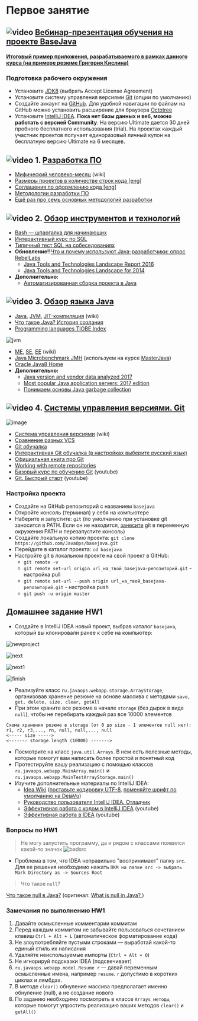 # Первое занятие

## ![video](https://cloud.githubusercontent.com/assets/13649199/13672715/06dbc6ce-e6e7-11e5-81a9-04fbddb9e488.png) [Вебинар-презентация обучения на проекте BaseJava](https://drive.google.com/file/d/0B_4NpoQW1xfpNzdqT2hOcUJ6TGs)
#### [Итоговый пример приложения, разрабатываемого в рамках данного курса (на примере резюме Григория Кислина)](https://javawebinar.github.io/)

### Подготовка рабочего окружения
- Установите [JDK8](http://www.oracle.com/technetwork/java/javase/downloads/jdk8-downloads-2133151.html) (выбрать Accept License Agreement)
- Установите систему управления версиями [Git](http://git-scm.com/downloads) (опции по умолчанию)
- Создайте аккаунт на [GitHub](https://github.com/). Для удобной навигации по файлам на GitHub можно установить расширение для браузера [Octotree](https://habrahabr.ru/post/223527/)
- Установите [IntelliJ IDEA](http://www.jetbrains.com/idea/download/index.html). **Пока нет базы данных и веб, можно работать с версией Community**. На версию Ultimate дается 30 дней пробного бесплатного использования (trial).  На проектах каждый участник проектов получает единоразовый личный купон на бесплатную версию Ultimate на 6 месяцев.

## ![video](https://cloud.githubusercontent.com/assets/13649199/13672715/06dbc6ce-e6e7-11e5-81a9-04fbddb9e488.png) 1. [Разработка ПО](https://drive.google.com/open?id=0B_4NpoQW1xfpVjZUTEpvVUN1TTA)
- [Мифический человеко-месяц](https://ru.wikipedia.org/wiki/Мифический_человеко-месяц) (wiki)
- [Размеры проектов в количестве строк кода [eng]](https://medium.freecodecamp.com/the-biggest-codebases-in-history-a128bb3eea73)
- [Соглашения по оформлению кода [eng]](https://google.github.io/styleguide/javaguide.html)
- [Методологии разработки ПО](https://dou.ua/forums/topic/14015/)
- [Ещё раз про семь основных методологий разработки](https://habrahabr.ru/company/edison/blog/269789/)

## ![video](https://cloud.githubusercontent.com/assets/13649199/13672715/06dbc6ce-e6e7-11e5-81a9-04fbddb9e488.png) 2. [Обзор инструментов и технологий](https://drive.google.com/file/d/0B_4NpoQW1xfpTXJYU2xZbjN2d2M)
- [Bash — шпаргалка для начинающих](https://tproger.ru/translations/bash-cheatsheet)
- [Интерактивный курс по SQL](http://www.sql-ex.ru/)
- [Типичный тест SQL на собеседованиях](https://habrahabr.ru/post/181033/)
- **Обновление!!**[Что и почему используют Java-разработчики: опрос RebelLabs](https://jug.ru/2017/12/rebellabs-report/)
  - [Java Tools and Technologies Landscape Report 2016](https://zeroturnaround.com/rebellabs/java-tools-and-technologies-landscape-2016/)
  - [Java Tools and Technologies Landscape for 2014](http://zeroturnaround.com/rebellabs/java-tools-and-technologies-landscape-for-2014)
- **Дополнительно:**
   - [Автоматизированная сборка проекта в Java](http://spring-projects.ru/guides/maven/)

## ![video](https://cloud.githubusercontent.com/assets/13649199/13672715/06dbc6ce-e6e7-11e5-81a9-04fbddb9e488.png) 3. [Обзор языка Java](https://drive.google.com/open?id=0B_4NpoQW1xfpTU5SSElhUjlGNnc)
- [Java](http://ru.wikipedia.org/wiki/Java), [JVM](http://ru.wikipedia.org/wiki/Виртуальная_машина_Java), [JIT-компиляция](http://ru.wikipedia.org/wiki/JIT) (wiki)
- [Что такое Java? История создания](http://www.intuit.ru/studies/courses/16/16/lecture/27105)
- [Programming languages TIOBE Index](http://www.tiobe.com/index.php/content/paperinfo/tpci/index.html)

![jvm](https://cloud.githubusercontent.com/assets/18701152/15219296/e6c67e86-186b-11e6-986f-651a87deec6c.png)

- [ME](http://ru.wikipedia.org/wiki/Java_Platform,_Micro_Edition), [SE](https://ru.wikipedia.org/wiki/Java_Platform,_Standard_Edition), [EE](http://ru.wikipedia.org/wiki/Java_Platform,_Enterprise_Edition) (wiki)
- [Java Microbenchmark JMH](http://openjdk.java.net/projects/code-tools/jmh/) (используем на курсе [MasterJava](https://github.com/JavaWebinar/masterjava#Занятие-2))
- [Oracle Java8 Home](http://docs.oracle.com/javase/8/docs/index.html)
- **Дополнительно:**
   - [Java version and vendor data analyzed 2017](https://plumbr.io/blog/java/java-version-and-vendor-data-analyzed-2017-edition)
   - [Most popular Java application servers: 2017 edition](https://plumbr.io/blog/java/most-popular-java-application-servers-2017-edition)
   - [Понимаем основы Java garbage collection](https://ggenikus.github.io/blog/2014/05/04/gc)

## ![video](https://cloud.githubusercontent.com/assets/13649199/13672715/06dbc6ce-e6e7-11e5-81a9-04fbddb9e488.png) 4. [Системы управления версиями. Git](https://drive.google.com/file/d/0B9Ye2auQ_NsFSUNrdVc0bDZuX2s)

![image](https://cloud.githubusercontent.com/assets/18701152/15219746/9295a2fe-186d-11e6-876b-c61cc9be71e4.png)

  - [Система управления версиями](https://ru.wikipedia.org/wiki/Система_управления_версиями) (wiki)
  - [Сравнение разных VCS](https://biz30.timedoctor.com/ru/cистема-контроля-версий/)
  - [Git обучалка](https://githowto.com/ru)
  - [Интерактивная Git обучалка (в настройках выберите русский язык)](http://learngitbranching.js.org)
  - [Официальная книга про Git](https://git-scm.com/book/ru/v2)
  - [Working with remote repositories](https://illustrated-git.readthedocs.org/en/latest/#working-with-remote-repositories)
  - [Базовый курс по обучению Git](https://www.youtube.com/playlist?list=PLIU76b8Cjem5B3sufBJ_KFTpKkMEvaTQR) (youtube)
  - [Git. Быстрый старт](https://www.youtube.com/watch?v=4-NX17Ip-xQ&list=PLmRNNqEA7JoM77hOJkPrLOfJQGizCLR3P) (youtube)
  
### Настройка проекта
- Создайте на GitHub репозиторий с названием `basejava`
- Откройте консоль (терминал) у себя на компьютере
- Наберите и запустите: `git` (по умолчанию при установке git заносится в PATH. Если он не находится, [занесите](https://www.java.com/ru/download/help/path.xml) git в переменную окружения PATH и перезапустите консоль)
- Создайте локальную копию проекта: `git clone https://github.com/JavaOps/basejava.git`
- Перейдите в каталог проекта: `cd basejava`
- Настройте git в локальном проекте на свой проект в GitHub:
  - `git remote -v`
  - `git remote set-url origin url_на_твой_basejava-репозиторий.git` - настройка pull
  - `git remote set-url --push origin url_на_твой_basejava-репозиторий.git` - настройка push
  - `git push -u origin master`

## Домашнее задание HW1
- Создайте в IntelliJ IDEA новый проект, выбрав каталог `basejava`, который вы клонировали ранее к себе на компьютер:

![newproject](https://user-images.githubusercontent.com/29703461/38273513-d1f7ce52-3794-11e8-829c-305212c25be7.png)

![next](https://user-images.githubusercontent.com/29703461/38273546-e712a6fe-3794-11e8-9850-29287b46a8a0.png)

![next1](https://user-images.githubusercontent.com/29703461/38273584-00e07dc2-3795-11e8-9006-3109f949cf33.png)

![finish](https://user-images.githubusercontent.com/29703461/38275669-3e621614-379b-11e8-8b3a-8e0a3ad4c65c.png)

- Реализуйте класс `ru.javaops.webapp.storage.ArrayStorage`, организовав хранение резюме на основе массива с методами `save, get, delete, size, clear, getAll`
- При этом храните все резюме в начале `storage` (без дырок в виде `null`), чтобы не перебирать каждый раз все 10000 элементов
```
Схема хранения резюме в storage (от 0 до size - 1 элементов null нет):
r1, r2, r3,..., rn, null, null,..., null
<----- size ----->
<------- storage.length (10000) ------->
```
- Посмотрите на класс `java.util.Arrays`. В нем есть полезные методы, которые помогут вам написать более простой и понятный код
- Протестируйте вашу реализацию с помощью классов `ru.javaops.webapp.MainArray.main()` и `ru.javaops.webapp.MainTestArrayStorage.main()`
- Изучите дополнительные материалы по IntelliJ IDEA:
  - [Idea Wiki](https://github.com/JavaOPs/topjava/wiki/IDEA) ([поставьте кодировку UTF-8](https://github.com/JavaOPs/topjava/wiki/IDEA#Поставить-кодировку-utf-8), [поменяйте шрифт по умолчанию на DejaVu](https://github.com/JavaOPs/topjava/wiki/IDEA#Поменять-фонт-по-умолчанию-dejavu))
  - [Руководство пользователя IntelliJ IDEA. Отладчик](http://info.javarush.ru/idea_help/2014/01/22/Руководство-пользователя-IntelliJ-IDEA-Отладчик-.html)
  - [Эффективная работа с кодом в IntelliJ IDEA](https://www.youtube.com/watch?v=tpv5n2jWHlw) (youtube)
  - [Эффективная работа в IDEA](https://www.youtube.com/watch?v=_rj7dx6c5R8) (youtube)

### Вопросы по HW1
 > Не могу запустить программу, да и рядом с классами появился какой-то значок
 ![badsrc](https://user-images.githubusercontent.com/29703461/38277015-9cd9155e-379f-11e8-9cd4-a9182a005e9a.png)
 - Проблема в том, что IDEA неправильно "воспринимает" папку `src`. Для ее решения необходимо нажать `ПКМ на папке src -> выбрать Mark Directory as -> Sources Root`
 
 > Что такое `null`?

[Что такое null в Java?](http://qaru.site/questions/1960/what-is-null-in-java) (оригинал: [What is null in Java?
](https://stackoverflow.com/questions/2707322/what-is-null-in-java))

### Замечания по выполнению HW1
1. Давайте осмысленные комментарии коммитам
1. Перед каждым коммитом не забывайте пользоваться сочетанием клавиш `Ctrl + Alt + L` (автоматическое форматирование кода)
1. Не злоупотребляйте пустыми строками — выработай какой-то единый стиль их написания
1. Удаляйте неиспользуемые импорты (`Ctrl + Alt + O`)
1. Не игнорируй подсказки IDEA (подсвечивает)
1. `ru.javaops.webapp.model.Resume r` — давай переменным осмысленные имена, например `resume`. `r` допустимо в коротких циклах и лямбдах.
1. В методе `clear()` обнуление массива предполагает именно обнуление (null), а не создание нового
1. По заданию необходимо посмотреть в классе `Arrays методы`, которые помогут упростить реализацию ваших методов `clear()` и `getAll()`

